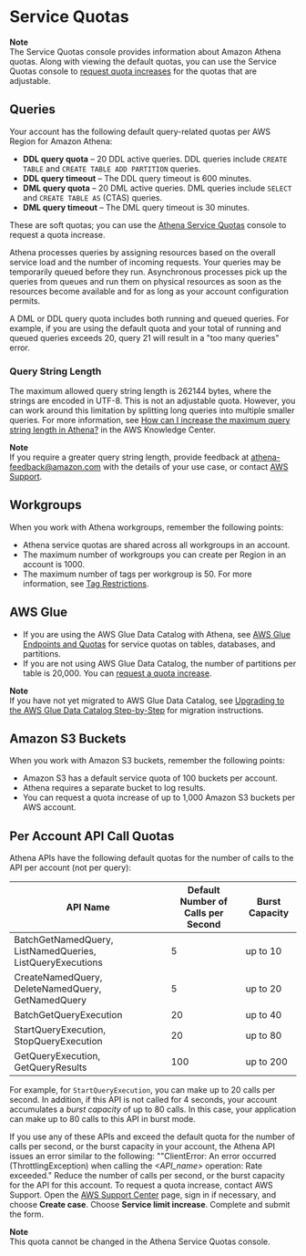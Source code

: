 # Service Quotas<a name="service-limits"></a>

**Note**  
The Service Quotas console provides information about Amazon Athena quotas\. Along with viewing the default quotas, you can use the Service Quotas console to [request quota increases](https://console.aws.amazon.com/servicequotas/home?region=us-east-1#!/services/athena/quotas) for the quotas that are adjustable\.

## Queries<a name="service-limits-queries"></a>

Your account has the following default query\-related quotas per AWS Region for Amazon Athena: 
+ **DDL query quota** – 20 DDL active queries\. DDL queries include `CREATE TABLE` and `CREATE TABLE ADD PARTITION` queries\. 
+ **DDL query timeout** – The DDL query timeout is 600 minutes\.
+ **DML query quota** – 20 DML active queries\. DML queries include `SELECT` and `CREATE TABLE AS` \(CTAS\) queries\.
+ **DML query timeout** – The DML query timeout is 30 minutes\.

These are soft quotas; you can use the [Athena Service Quotas](https://console.aws.amazon.com/servicequotas/home?region=us-east-1#!/services/athena/quotas) console to request a quota increase\.

Athena processes queries by assigning resources based on the overall service load and the number of incoming requests\. Your queries may be temporarily queued before they run\. Asynchronous processes pick up the queries from queues and run them on physical resources as soon as the resources become available and for as long as your account configuration permits\.

A DML or DDL query quota includes both running and queued queries\. For example, if you are using the default quota and your total of running and queued queries exceeds 20, query 21 will result in a "too many queries" error\. 

### Query String Length<a name="service-limits-query-string-length"></a>

The maximum allowed query string length is 262144 bytes, where the strings are encoded in UTF\-8\. This is not an adjustable quota\. However, you can work around this limitation by splitting long queries into multiple smaller queries\. For more information, see [How can I increase the maximum query string length in Athena?](http://aws.amazon.com/premiumsupport/knowledge-center/athena-query-string-length/) in the AWS Knowledge Center\.

**Note**  
If you require a greater query string length, provide feedback at [athena\-feedback@amazon\.com](mailto:athena-feedback@amazon.com) with the details of your use case, or contact [AWS Support](https://console.aws.amazon.com/support/home/)\.

## Workgroups<a name="service-limits-workgroups"></a>

When you work with Athena workgroups, remember the following points:
+ Athena service quotas are shared across all workgroups in an account\.
+ The maximum number of workgroups you can create per Region in an account is 1000\.
+ The maximum number of tags per workgroup is 50\. For more information, see [Tag Restrictions](tags.md#tag-restrictions)\. 

## AWS Glue<a name="service-limits-glue"></a>
+ If you are using the AWS Glue Data Catalog with Athena, see [AWS Glue Endpoints and Quotas](https://docs.aws.amazon.com/general/latest/gr/glue.html) for service quotas on tables, databases, and partitions\. 
+ If you are not using AWS Glue Data Catalog, the number of partitions per table is 20,000\. You can [request a quota increase](https://console.aws.amazon.com/servicequotas/home?region=us-east-1#!/services/glue/quotas)\.

**Note**  
If you have not yet migrated to AWS Glue Data Catalog, see [Upgrading to the AWS Glue Data Catalog Step\-by\-Step](glue-upgrade.md) for migration instructions\.

## Amazon S3 Buckets<a name="service-limits-buckets"></a>

When you work with Amazon S3 buckets, remember the following points:
+ Amazon S3 has a default service quota of 100 buckets per account\.
+ Athena requires a separate bucket to log results\.
+ You can request a quota increase of up to 1,000 Amazon S3 buckets per AWS account\. 

## Per Account API Call Quotas<a name="service-limits-api-calls"></a>

 Athena APIs have the following default quotas for the number of calls to the API per account \(not per query\):


| API Name | Default Number of Calls per Second | Burst Capacity | 
| --- | --- | --- | 
| BatchGetNamedQuery, ListNamedQueries, ListQueryExecutions  | 5 | up to 10 | 
| CreateNamedQuery, DeleteNamedQuery, GetNamedQuery | 5 | up to 20 | 
| BatchGetQueryExecution | 20 | up to 40 | 
| StartQueryExecution, StopQueryExecution | 20 | up to 80 | 
| GetQueryExecution, GetQueryResults | 100 | up to 200 | 

For example, for `StartQueryExecution`, you can make up to 20 calls per second\. In addition, if this API is not called for 4 seconds, your account accumulates a *burst capacity* of up to 80 calls\. In this case, your application can make up to 80 calls to this API in burst mode\.

If you use any of these APIs and exceed the default quota for the number of calls per second, or the burst capacity in your account, the Athena API issues an error similar to the following: ""ClientError: An error occurred \(ThrottlingException\) when calling the *<API\_name>* operation: Rate exceeded\." Reduce the number of calls per second, or the burst capacity for the API for this account\. To request a quota increase, contact AWS Support\. Open the [AWS Support Center](https://console.aws.amazon.com/support/home#/) page, sign in if necessary, and choose **Create case**\. Choose **Service limit increase**\. Complete and submit the form\.

**Note**  
This quota cannot be changed in the Athena Service Quotas console\.